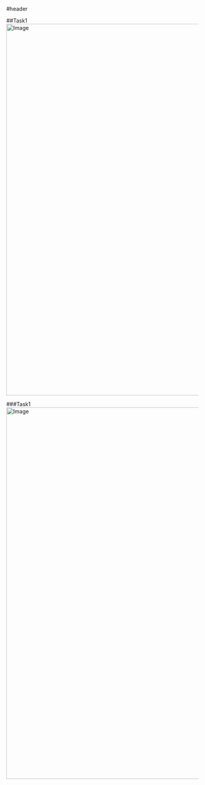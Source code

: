 #header

##Task1
<img width="1912" height="975" alt="Image" src="https://github.com/user-attachments/assets/114517aa-7017-4b0e-b818-fad1dfaf9f69" />

###Task1
<img width="1912" height="975" alt="Image" src="https://github.com/user-attachments/assets/ae10190d-fdae-483f-adb3-5c17aace7e68" />